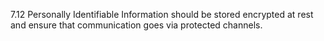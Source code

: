 7.12 Personally Identifiable Information should be stored encrypted at rest and ensure that communication goes via protected channels.
